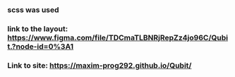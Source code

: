 ### scss was used
### link to the layout: https://www.figma.com/file/TDCmaTLBNRjRepZz4jo96C/Qubit.?node-id=0%3A1
### Link to site: https://maxim-prog292.github.io/Qubit/
